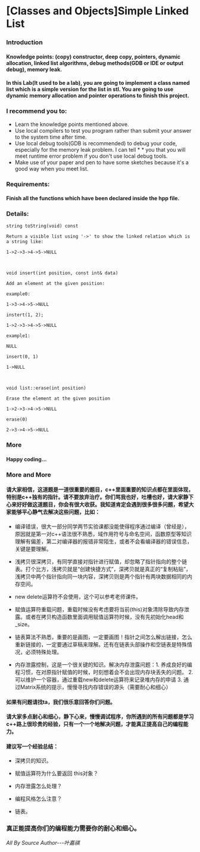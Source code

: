 # [Classes and Objects]Simple Linked List

### Introduction

#### Knowledge points: (copy) constructor, deep copy, pointers, dynamic allocation, linked list algorithms, debug methods(GDB or IDE or output debug), memory leak.

#### In this Lab(It used to be a lab), you are going to implement a class named list which is a simple version for the list in stl. You are going to use dynamic memory allocation and pointer operations to finish this project.

### I recommend you to:

* Learn the knowledge points mentioned above.
* Use local compilers to test you program rather than submit your answer to the system time after time.
* Use local debug tools(GDB is recommended) to debug your code, especially for the memory leak problem. I can tell * * you that you will meet runtime error problem if you don't use local debug tools.
* Make use of your paper and pen to have some sketches because it's a good way when you meet list.
 

### Requirements:

#### Finish all the functions which have been declared inside the hpp file.

### Details:  
```
string toString(void) const

Return a visible list using '->' to show the linked relation which is a string like:

1->2->3->4->5->NULL

 

void insert(int position, const int& data)

Add an element at the given position:

example0:

1->3->4->5->NULL

instert(1, 2);

1->2->3->4->5->NULL

example1:

NULL

insert(0, 1)

1->NULL

 

void list::erase(int position)

Erase the element at the given position

1->2->3->4->5->NULL

erase(0)

2->3->4->5->NULL

```

### More

#### Happy coding...

### More and More

#### 请大家相信，这道题是一道很重要的题目，c++里面重要的知识点都在里面体现，特别是c++独有的指针。请不要放弃治疗。你们骂我也好，吐槽也好，请大家静下心来好好做这道题目，你会有很大收获。我知道肯定会遇到很多很多问题，希望大家能够平心静气去解决这些问题，比如：
- 编译错误，很大一部分同学两节实验课都没能使得程序通过编译（曾经是），原因就是第一对c++语法很不熟悉，域作用符号与命名空间，函数原型等知识理解有偏差，第二对编译器的报错非常陌生，或者不会看编译器的错误信息，关键是要理解。

- 浅拷贝很深拷贝，有同学直接对指针进行赋值，却忽略了指针指向的整个链表。打个比方，浅拷贝就是“创建快捷方式”，深拷贝就是真正的“复制粘贴”，浅拷贝中两个指针指向同一块内容，深拷贝则是两个指针有两块数据相同的内存空间。

- new delete运算符不会使用，这个可以参考老师课件。

- 赋值运算符重载问题，重载时候没有考虑要将当前(this)对象清除导致内存泄露。或者在拷贝构造函数里面调用赋值运算符时候，没有先初始化head和_size。

- 链表算法不熟悉，重要的是画图，一定要画图！指针之间怎么解出链接，怎么重新链接的，一定要通过草稿来理解。还有在链表头部操作和空链表是特殊情况，必须特殊处理。

- 内存泄露控制，这是一个很关键的知识。解决内存泄露问题：1. 养成良好的编程习惯，在对原指针赋值的时候，时刻想着会不会出现内存块丢失的问题。 2. 可以维护一个容器，通过重载new和delete运算符来记录堆内存的申请 3. 通过Matrix系统的提示，慢慢寻找内存错误的源头（需要耐心和细心）
#### 如果有问题请找ta，我们很乐意回答你们问题。

 

#### 请大家多点耐心和细心，静下心来，慢慢调试程序，你所遇到的所有问题都是学习c++路上很珍贵的经验，只有一个一个地解决问题，才能真正提高自己的编程能力。

 

#### 建议写一个经验总结：

- 深拷贝的知识。

- 赋值运算符为什么要返回 this对象？

- 内存泄露怎么处理？

- 编程风格怎么注意？

- 链表。

### 真正能提高你们的编程能力需要你的耐心和细心。
*All By Source Author---叶嘉祺*
 